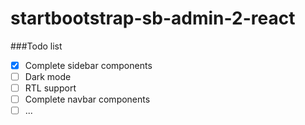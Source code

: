 # startbootstrap-sb-admin-2-react

###Todo list
- [x] Complete sidebar components
- [ ] Dark mode
- [ ] RTL support
- [ ] Complete navbar components
- [ ] ...